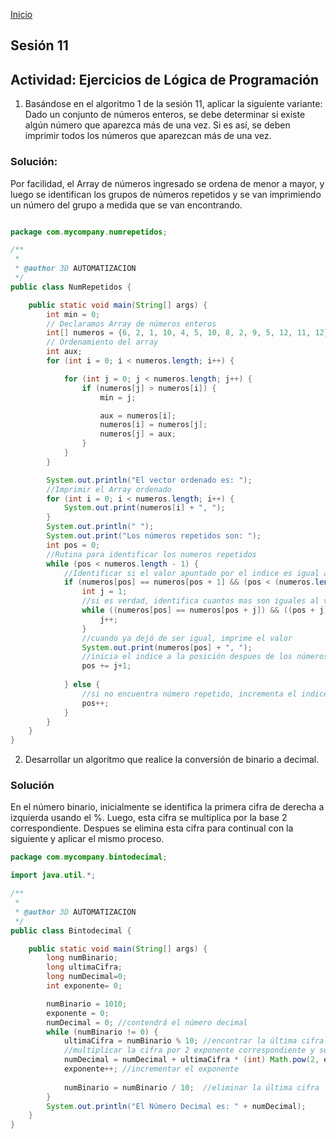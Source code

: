 <!-- No borrar o modificar -->
[Inicio](./index.md)

## Sesión 11 


<!-- Su documentación aquí -->

## Actividad: Ejercicios de Lógica de Programación

1. Basándose en el algoritmo 1 de la sesión 11, aplicar la siguiente variante: Dado un conjunto de números enteros, se debe determinar si existe algún número que aparezca más de una vez. Si es así, se deben imprimir todos los números que aparezcan más de una vez.

### Solución:
Por facilidad, el Array de números ingresado se ordena de menor a mayor, y luego se identifican los grupos de números repetidos y se van imprimiendo un número del grupo a medida que se van encontrando.

``` java

package com.mycompany.numrepetidos;

/**
 *
 * @author 3D AUTOMATIZACION
 */
public class NumRepetidos {

    public static void main(String[] args) {
        int min = 0;
        // Declaramos Array de números enteros
        int[] numeros = {6, 2, 1, 10, 4, 5, 10, 8, 2, 9, 5, 12, 11, 12};
        // Ordenamiento del array
        int aux;
        for (int i = 0; i < numeros.length; i++) {

            for (int j = 0; j < numeros.length; j++) {
                if (numeros[j] > numeros[i]) {
                    min = j;

                    aux = numeros[i];
                    numeros[i] = numeros[j];
                    numeros[j] = aux;
                }
            }
        }

        System.out.println("El vector ordenado es: ");
        //Imprimir el Array ordenado
        for (int i = 0; i < numeros.length; i++) {
            System.out.print(numeros[i] + ", ");
        }
        System.out.println(" ");
        System.out.print("Los números repetidos son: ");
        int pos = 0;
        //Rutina para identificar los numeros repetidos
        while (pos < numeros.length - 1) {
            //Identificar si el valor apuntado por el indice es igual al apuntado por el indice + 1
            if (numeros[pos] == numeros[pos + 1] && (pos < (numeros.length - 1))) {
                int j = 1;
                //si es verdad, identifica cuantos mas son iguales al valor apuntado por el indice
                while ((numeros[pos] == numeros[pos + j]) && ((pos + j) < (numeros.length - 2))) {
                    j++;
                }
                //cuando ya dejó de ser igual, imprime el valor
                System.out.print(numeros[pos] + ", ");
                //inicia el indice a la posición despues de los números repetidos
                pos += j+1;
                
            } else {
                //si no encuentra número repetido, incrementa el indice
                pos++;
            }
        }
    }
}

```

2. Desarrollar un algoritmo que realice la conversión de binario a decimal.

### Solución
En el número binario, inicialmente se identifica la primera cifra de derecha a izquierda usando el %. Luego, esta cifra se multiplica por la base 2 correspondiente.
Despues se elimina esta cifra para continual con la siguiente y aplicar el mismo proceso.



```java
package com.mycompany.bintodecimal;

import java.util.*;

/**
 *
 * @author 3D AUTOMATIZACION
 */
public class Bintodecimal {

    public static void main(String[] args) {
        long numBinario;
        long ultimaCifra;
        long numDecimal=0;
        int exponente= 0;

        numBinario = 1010;
        exponente = 0;
        numDecimal = 0; //contendrá el número decimal
        while (numBinario != 0) {
            ultimaCifra = numBinario % 10; //encontrar la última cifra
            //multiplicar la cifra por 2 exponente correspondiente y se suma al decimal                          
            numDecimal = numDecimal + ultimaCifra * (int) Math.pow(2, exponente);
            exponente++; //incrementar el exponente
           
            numBinario = numBinario / 10;  //eliminar la última cifra
        }
        System.out.println("El Número Decimal es: " + numDecimal);
    }
}

```





